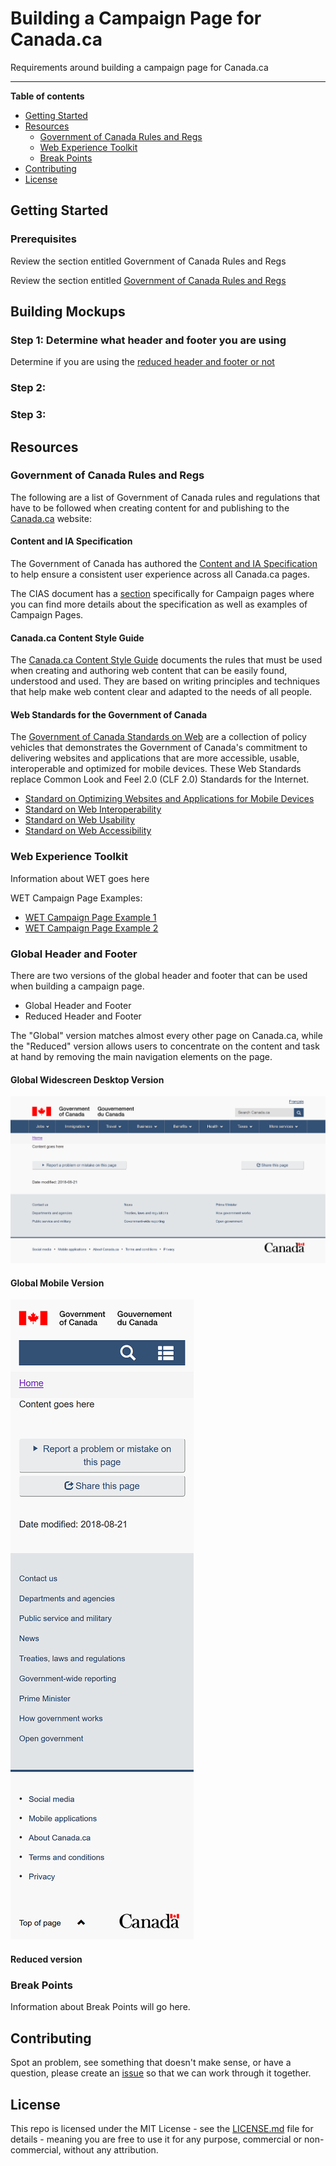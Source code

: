 # Building a Campaign Page for Canada.ca 
Requirements around building a campaign page for Canada.ca

***

**Table of contents** 

* [Getting Started](#getting-started)
* [Resources](#resources)
  * [Government of Canada Rules and Regs](#government-of-canada-rules-and-regs)
  * [Web Experience Toolkit ](#web-experience-toolkit)
  * [Break Points](#break-points)
* [Contributing](#contributing)
* [License](#license)


## Getting Started

### Prerequisites 

Review the section entitled Government of Canada Rules and Regs

Review the section entitled [Government of Canada Rules and Regs](#government-of-canada-rules-and-regs)



## Building Mockups


### Step 1: Determine what header and footer you are using 

Determine if you are using the [reduced header and footer or not](#global-header-and-footer) 


### Step 2: 


### Step 3: 


## Resources 

### Government of Canada Rules and Regs

The following are a list of Government of Canada rules and regulations that have to be followed when creating content for and publishing to the [Canada.ca](https://canada.ca) website: 

#### Content and IA Specification

The Government of Canada has authored the [Content and IA Specification](https://www.canada.ca/en/treasury-board-secretariat/services/government-communications/canada-content-information-architecture-specification.html) to help ensure a consistent user experience across all Canada.ca pages. 

The CIAS document has a [section](https://www.canada.ca/en/treasury-board-secretariat/services/government-communications/canada-content-information-architecture-specification/templates-detailed-specifications/campaign-pages.html) specifically for Campaign pages where you can find more details about the specification as well as examples of Campaign Pages.


#### Canada.ca Content Style Guide

The [Canada.ca Content Style Guide](https://www.canada.ca/en/treasury-board-secretariat/services/government-communications/canada-content-style-guide.html) documents the rules that must be used when creating and authoring web content that can be easily found, understood and used. They are based on writing principles and techniques that help make web content clear and adapted to the needs of all people.


#### Web Standards for the Government of Canada

The [Government of Canada Standards on Web](http://tbs-sct.gc.ca/ws-nw/index-eng.asp) are a collection of policy vehicles that demonstrates the Government of Canada's commitment to delivering websites and applications that are more accessible, usable, interoperable and optimized for mobile devices. These Web Standards replace Common Look and Feel 2.0 (CLF 2.0) Standards for the Internet.

* [Standard on Optimizing Websites and Applications for Mobile Devices](http://www.tbs-sct.gc.ca/pol/doc-eng.aspx?id=27088)
* [Standard on Web Interoperability](http://www.tbs-sct.gc.ca/pol/doc-eng.aspx?id=25875)
* [Standard on Web Usability](http://www.tbs-sct.gc.ca/pol/doc-eng.aspx?id=24227)
* [Standard on Web Accessibility](http://www.tbs-sct.gc.ca/pol/doc-eng.aspx?id=23601)


### Web Experience Toolkit 

Information about WET goes here 

WET Campaign Page Examples: 

* [WET Campaign Page Example 1](http://wet-boew.github.io/themes-dist/GCWeb/campaign-en.html)
* [WET Campaign Page Example 2](http://wet-boew.github.io/themes-dist/GCWeb/campaign2-en.html)


### Global Header and Footer 

There are two versions of the global header and footer that can be used when building a campaign page. 

* Global Header and Footer
* Reduced Header and Footer 

The "Global" version matches almost every other page on Canada.ca, while the "Reduced" version allows users to concentrate on the content and task at hand by removing the main navigation elements on the page. 

#### Global Widescreen Desktop Version 

![Screenshot of Canada.ca with global header in wide screen desktop](/images/global-header-desktop.png)

#### Global Mobile Version 

![Screenshot of Canada.ca with global header in mobile](/images/global-header-mobile.png)


#### Reduced version


### Break Points 

Information about Break Points will go here.


## Contributing 

Spot an problem, see something that doesn't make sense, or have a question, please create an [issue](https://github.com/neilmispelaar/canada-campaign-page/issues) so that we can work through it together. 


## License

This repo is licensed under the MIT License - see the [LICENSE.md](LICENSE.md) file for details - meaning you are free to use it for any purpose, commercial or non-commercial, without any attribution. 
